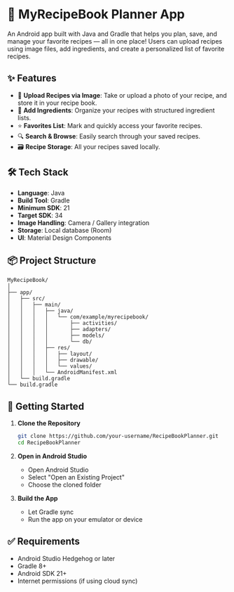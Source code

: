 
# 📖 MyRecipeBook Planner App

An Android app built with Java and Gradle that helps you plan, save, and manage your favorite recipes — all in one place! Users can upload recipes using image files, add ingredients, and create a personalized list of favorite recipes.

## ✨ Features

- 📸 **Upload Recipes via Image**: Take or upload a photo of your recipe, and store it in your recipe book.
- 📝 **Add Ingredients**: Organize your recipes with structured ingredient lists.
- ⭐ **Favorites List**: Mark and quickly access your favorite recipes.
- 🔍 **Search & Browse**: Easily search through your saved recipes.
- 🗃️ **Recipe Storage**: All your recipes saved locally.

## 🛠 Tech Stack

- **Language**: Java 
- **Build Tool**: Gradle  
- **Minimum SDK**: 21  
- **Target SDK**: 34  
- **Image Handling**: Camera / Gallery integration  
- **Storage**: Local database (Room)  
- **UI**: Material Design Components  

## 📦 Project Structure

```
MyRecipeBook/
│
├── app/
│   ├── src/
│   │   ├── main/
│   │   │   ├── java/
│   │   │   │   └── com/example/myrecipebook/
│   │   │   │       ├── activities/
│   │   │   │       ├── adapters/
│   │   │   │       ├── models/
│   │   │   │       └── db/
│   │   │   ├── res/
│   │   │   │   ├── layout/
│   │   │   │   ├── drawable/
│   │   │   │   └── values/
│   │   │   └── AndroidManifest.xml
│   └── build.gradle
└── build.gradle
```

## 🚀 Getting Started

1. **Clone the Repository**  
   ```bash
   git clone https://github.com/your-username/RecipeBookPlanner.git
   cd RecipeBookPlanner
   ```

2. **Open in Android Studio**  
   - Open Android Studio
   - Select "Open an Existing Project"
   - Choose the cloned folder

3. **Build the App**  
   - Let Gradle sync
   - Run the app on your emulator or device

## ✅ Requirements

- Android Studio Hedgehog or later
- Gradle 8+
- Android SDK 21+
- Internet permissions (if using cloud sync)
